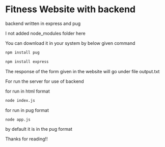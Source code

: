 # Fitness Website with backend

backend written in express and pug

I not added node_modules folder here

You can download it in your system by below given command

```bash
npm install pug
```

```bash
npm install express
```

The response of the form given in the website will go under file output.txt

For run the server for use of backend 

for run in html format
```bash
node index.js
```

for run in pug format
```bash
node app.js
``` 

by default it is in the pug format

Thanks for reading!!